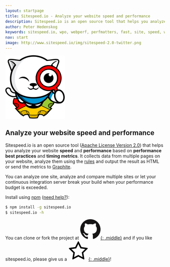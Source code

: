 ```yaml
---
layout: startpage
title: Sitespeed.io - Analyze your website speed and performance
description: Sitespeed.io is an open source tool that helps you analyze and optimize your website speed and performance, based on performance best practices. Run it locally or use it in your continuous integration. Download or fork it on Github!
author: Peter Hedenskog
keywords: sitespeed.io, wpo, webperf, perfmatters, fast, site, speed, web performance optimization, analyze, best practices, continous integration
nav: start
image: http://www.sitespeed.io/img/sitespeed-2.0-twitter.png
---
```

<img src="img/sitespeed.io-logo-large2.png" class="pull-left img-big" alt="Sitespeed.io logo" width="188" height="200" onLoad="window.performance.mark('logoTime');">

## Analyze your website speed and performance

Sitespeed.io is an open source tool ([Apache License Version 2.0](https://github.com/sitespeedio/sitespeed.io/blob/master/LICENSE)) that helps you analyze your website **speed** and **performance** based on **performance best practices** and **timing metrics**. It collects data from multiple pages on your website, analyze them using the [rules](/documentation/rules-and-best-practices/) and output the result as HTML or send the metrics to [Graphite](/documentation/graphs/).

You can analyze one site, analyze and compare multiple sites or let your continuous integration server break your build when your performance budget is exceeded.

Install using [npm](https://www.npmjs.org/) ([need help?](/documentation/installation/)):

~~~ bash
$ npm install -g sitespeed.io
$ sitespeed.io -h
~~~

You can clone or fork the project at [![Github](/img/GitHub-Mark-64px.png){: .middle}](https://github.com/sitespeedio/sitespeed.io/issues) and if you like sitespeed.io, please give us a [![Give us a star](/img/star3.png){: .middle}](https://github.com/sitespeedio/sitespeed.io/stargazers)!

